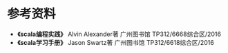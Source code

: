 # 参考资料
- **《scala编程实践》** Alvin Alexander著 广州图书馆 TP312/6668综合区/2016
- **《scala学习手册》** Jason Swartz著 广州图书馆 TP312/6618综合区/2016